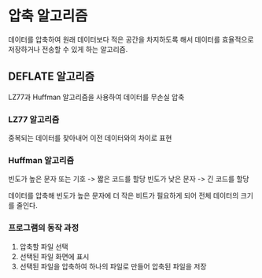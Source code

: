 # 압축 알고리즘
데이터를 압축하여 원래 데이터보다 적은 공간을 차지하도록 해서 데이터를 효율적으로 저장하거나 전송할 수 있게 하는 알고리즘. 

## DEFLATE 알고리즘
LZ77과 Huffman 알고리즘을 사용하여 데이터를 무손실 압축

### LZ77 알고리즘
중복되는 데이터를 찾아내어 이전 데이터와의 차이로 표현

### Huffman 알고리즘
빈도가 높은 문자 또는 기호 -> 짧은 코드를 할당
빈도가 낮은 문자 -> 긴 코드를 할당 

데이터를 압축해 빈도가 높은 문자에 더 작은 비트가 필요하게 되어 전체 데이터의 크기를 줄인다.

### 프로그램의 동작 과정 
1. 압축할 파일 선택
2. 선택된 파일 화면에 표시
3. 선택된 파일을 압축하여 하나의 파일로 만들어 압축된 파일을 저장
